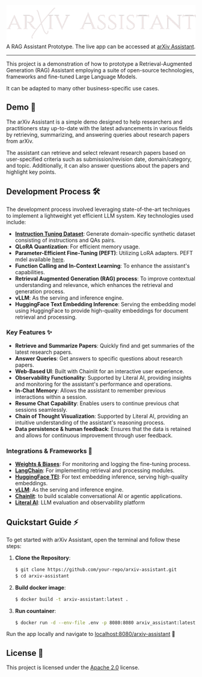 
![Alt text](https://github.com/amr-sheriff/arxiv-assistant/blob/main/public/logo_dark.png)
A RAG Assistant Prototype. The live app can be accessed at [arXiv Assistant](https://amrsherif.live/arxiv-assistant).

---
This project is a demonstration of how to prototype a Retrieval-Augmented Generation (RAG) Assistant employing a suite of open-source technologies, frameworks and fine-tuned Large Language Models.

It can be adapted to many other business-specific use cases. 

## Demo 🎥

The arXiv Assistant is a simple demo designed to help researchers and practitioners stay up-to-date with the latest advancements in various fields by retrieving, summarizing, and answering queries about research papers from arXiv.

The assistant can retrieve and select relevant research papers based on user-specified criteria such as submission/revision date, domain/category, and topic. Additionally, it can also answer questions about the papers and highlight key points. 

## Development Process 🛠️

The development process involved leveraging state-of-the-art techniques to implement a lightweight yet efficient LLM system. Key technologies used include:
- [**Instruction Tuning Dataset**](https://huggingface.co/datasets/amrachraf/arXiv-full-text-synthetic-instruct-tune): Generate domain-specific synthetic dataset consisting of instructions and QAs pairs.
- **QLoRA Quantization**: For efficient memory usage.
- **Parameter-Efficient Fine-Tuning (PEFT)**: Utilizing LoRA adapters. PEFT mdel available [here](https://huggingface.co/amrachraf/arxiv-assistant-merged_peft_model).
- **Function Calling and In-Context Learning**: To enhance the assistant's capabilities.
- **Retrieval Augmented Generation (RAG) process**: To improve contextual understanding and relevance, which enhances the retrieval and generation process.
- **vLLM**: As the serving and inference engine.
- **HuggingFace Text Embedding Inference**: Serving the embedding model using HuggingFace to provide high-quality embeddings for document retrieval and processing.

### Key Features ✨

- **Retrieve and Summarize Papers**: Quickly find and get summaries of the latest research papers.
- **Answer Queries**: Get answers to specific questions about research papers.
- **Web-Based UI**: Built with Chainlit for an interactive user experience.
- **Observability Functionality**: Supported by Literal AI, providing insights and monitoring for the assistant's performance and operations.
- **In-Chat Memory**: Allows the assistant to remember previous interactions within a session.
- **Resume Chat Capability**: Enables users to continue previous chat sessions seamlessly.
- **Chain of Thought Visualization**: Supported by Literal AI, providing an intuitive understanding of the assistant's reasoning process.
- **Data persistence & human feedback**: Ensures that the data is retained and allows for continuous improvement through user feedback.

### Integrations & Frameworks 🔌

- [**Weights & Biases**](https://wandb.ai/site): For monitoring and logging the fine-tuning process.
- [**LangChain**](https://www.langchain.com/): For implementing retrieval and processing modules.
- [**HuggingFace TEI**](https://huggingface.co/docs/text-embeddings-inference/en/index): For text embedding inference, serving high-quality embeddings.
- [**vLLM**](https://github.com/vllm-project/vllm): As the serving and inference engine.
- [**Chainlit**](https://github.com/Chainlit/chainlit/tree/main): to build scalable conversational AI or agentic applications.
- [**Literal AI**](https://literalai.com/): LLM evaluation and observability platform

## Quickstart Guide ⚡

To get started with arXiv Assistant, open the terminal and follow these steps:

1. **Clone the Repository**:
   ```bash
   $ git clone https://github.com/your-repo/arxiv-assistant.git
   $ cd arxiv-assistant
   ```

2. **Build docker image**:
   ```bash
   $ docker build -t arxiv-assistant:latest .
   ```

3. **Run countainer**:
   ```bash
   $ docker run -d --env-file .env -p 8080:8080 arxiv_assistant:latest
   ```

Run the app locally and navigate to [localhost:8080/arxiv-assistant](http://localhost:8080/arxiv-assistant) 🥂
 
## License 📜
This project is licensed under the [Apache 2.0](https://github.com/amr-sheriff/arxiv-assistant/blob/main/LICENSE) license.



